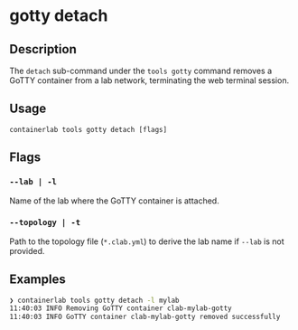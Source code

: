 # gotty detach

## Description

The `detach` sub-command under the `tools gotty` command removes a GoTTY container from a lab network, terminating the web terminal session.

## Usage

```
containerlab tools gotty detach [flags]
```

## Flags

### `--lab | -l`

Name of the lab where the GoTTY container is attached.

### `--topology | -t`

Path to the topology file (`*.clab.yml`) to derive the lab name if `--lab` is not provided.

## Examples

```bash
❯ containerlab tools gotty detach -l mylab
11:40:03 INFO Removing GoTTY container clab-mylab-gotty
11:40:03 INFO GoTTY container clab-mylab-gotty removed successfully
```
